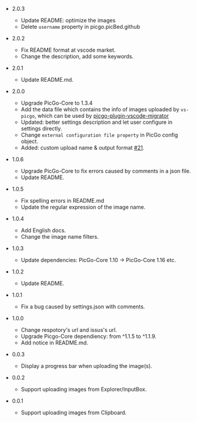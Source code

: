 * 2.0.3
  * Update README: optimize the images
  * Delete `username` property in picgo.picBed.github

* 2.0.2
  * Fix README format at vscode market.
  * Change the description, add some keywords.

* 2.0.1
  * Update README.md.

* 2.0.0
  * Upgrade PicGo-Core to 1.3.4
  * Add the data file which contains the info of images uploaded by `vs-picgo`, which can be used by [picgo-plugin-vscode-migrator](https://github.com/upupming/picgo-plugin-vscode-migrator)
  * Updated: better settings description and let user configure in settings directly.
  * Change `external configuration file property` in PicGo config object.
  * Added: custom upload name & output format [#21](https://github.com/PicGo/vs-picgo/pull/21).

* 1.0.6
  * Upgrade PicGo-Core to fix errors caused by comments in a json file.
  * Update README.

* 1.0.5
  * Fix spelling errors in README.md
  * Update the regular expression of the image name.

* 1.0.4
  * Add English docs.
  * Change the image name filters.

* 1.0.3
  * Update dependencies: PicGo-Core 1.10 -> PicGo-Core 1.16 etc.

* 1.0.2
  * Update README.

* 1.0.1
  * Fix a bug caused by settings.json with comments.

* 1.0.0  
  * Change respotory's url and issus's url.
  * Upgrade Picgo-Core dependiency: from ^1.1.5 to ^1.1.9. 
  * Add notice in README.md.

* 0.0.3  
  * Display a progress bar when uploading the image(s).

* 0.0.2
  * Support uploading images from Explorer/InputBox.

* 0.0.1
  * Support uploading images from Clipboard.